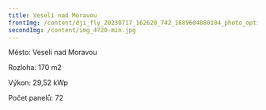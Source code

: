 ```yaml
---
title: Veselí nad Moravou
frontImg: /content/dji_fly_20230717_162620_742_1689604080104_photo_optimized-min.jpg
secondImg: /content/img_4720-min.jpg
---
```

Město: Veselí nad Moravou

Rozloha:  170 m2

Výkon: 29,52 kWp

Počet panelů: 72